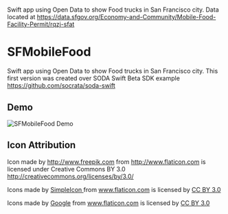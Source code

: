 # 
Swift app using Open Data to show Food trucks in San Francisco city.
Data located at https://data.sfgov.org/Economy-and-Community/Mobile-Food-Facility-Permit/rqzj-sfat

SFMobileFood
============

Swift app using Open Data to show Food trucks in San Francisco city.
This first version was created over SODA Swift Beta SDK example https://github.com/socrata/soda-swift

## Demo

![SFMobileFood Demo](https://dl.dropboxusercontent.com/u/15652960/github/SFMobileFood.gif)

## Icon Attribution

Icon made by http://www.freepik.com from http://www.flaticon.com is licensed under Creative Commons BY 3.0 http://creativecommons.org/licenses/by/3.0/

Icons made by <a href="http://www.flaticon.com/authors/simpleicon" title=" SimpleIcon "> SimpleIcon </a> from <a href="http://www.flaticon.com" title="Flaticon"> www.flaticon.com </a> is licensed by <a href="http://creativecommons.org/licenses/by/3.0/" title=" Creative Commons BY 3.0 "> CC BY 3.0</a>

Icons made by <a href="http://www.flaticon.com/authors/google" title="Google">Google</a> from <a href="http://www.flaticon.com" title="Flaticon">www.flaticon.com</a> is licensed by <a href="http://creativecommons.org/licenses/by/3.0/" title="Creative Commons BY 3.0">CC BY 3.0</a>
